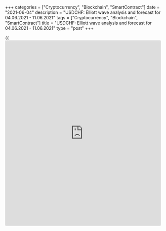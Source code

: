 +++
categories = ["Cryptocurrency", "Blockchain", "SmartContract"]
date = "2021-06-04"
description = "USDCHF: Elliott wave analysis and forecast for 04.06.2021 - 11.06.2021"
tags = ["Cryptocurrency", "Blockchain", "SmartContract"]
title = "USDCHF: Elliott wave analysis and forecast for 04.06.2021 - 11.06.2021"
type = "post"
+++

{{<iframe id="large-banner" src="https://www.bounty.group/#slide=11.0" width="100%" height="600" scrolling="no" style="border: 0px solid rgb(216, 221, 230); border-radius: 3px;">}}

2021-06-04

2021-06-04

USDCHF: Elliott wave analysis and forecast for 04.06.2021 –
11.06.2021Alex Geuta

 **Main scenario:** consider long positions from corrections above the
level of 0.8945 with a target of 0.9169 – 0.9476.

 **Alternative scenario:** breakout and consolidation below the level of
0.8945 will allow the pair to continue declining to the levels of 0.8869
– 0.8751.

 **Analysis:** Daily time frame: presumably, a descending first wave of
larger degree (1) of 5 has formed and an ascending correction is now
developing as second wave (2) of 5. On the H4 time frame, wave A of (2)
was formed, and, presumably, wave B of (2) finished developing.
Apparently, the wave C of (2) begins forming on the H1 time frame. If
the presumption is correct, the pair may be expected to rise to the
levels of 0.9169 – 0.9476. The level of 0.8945 is critical in this
scenario. Its breakout will allow the pair to continue falling to the
levels of 0.8869 – 0.8751.

* * *

* * *

## Price chart of USDCHF in real time mode

The content of this article reflects the author’s opinion and does not
necessarily reflect the official position of LiteForex. The material
published on this page is provided for informational purposes only and
should not be considered as the provision of investment advice for the
purposes of Directive 2004/39/EC.

Rate this article:

{{value}}

( {{count}} {{title}} )
